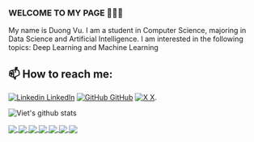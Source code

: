 ### WELCOME TO MY PAGE 👋👋👋
My name is Duong Vu. I am a student in Computer Science, majoring in Data Science and Artificial Intelligence. I am interested in the following topics: Deep Learning and Machine Learning<br>
## 📫 How to reach me: 

[![Linkedin](https://i.stack.imgur.com/gVE0j.png) LinkedIn](https://www.linkedin.com/in/cong-tuan-duong-vu-551329232/) [![GitHub](https://i.stack.imgur.com/tskMh.png) GitHub](https://github.com/Seragu10) [![X](https://cdn.dribbble.com/users/4628/screenshots/1393227/media/cb7895de7ff9a843dbc7ff4e2ccac63b.png?compress=1&resize=14x14) X](https://twitter.com/duongvct2004).



![Viet's github stats](https://github-readme-stats-git-masterrstaa-rickstaa.vercel.app/api?username=vucongtuanduong&show_icons=true&theme=tokyonight&hide=contribs,prs,issues)

<a href="https://github.com/vucongtuanduong/cpp-codeptit">
  <!-- Change the `github-readme-stats.anuraghazra1.vercel.app` to `github-readme-stats.vercel.app`  -->
  <img align="center" src="https://github-readme-stats.anuraghazra1.vercel.app/api/pin/?username=vucongtuanduong&repo=cpp-codeptit&theme=radical" />
</a>    

<a href="https://github.com/vucongtuanduong/deeplearning-specialization-coursera">
  <!-- Change the `github-readme-stats.anuraghazra1.vercel.app` to `github-readme-stats.vercel.app`  -->
  <img align="center" src="https://github-readme-stats.anuraghazra1.vercel.app/api/pin/?username=vucongtuanduong&repo=deeplearning-specialization-coursera&theme=merko" />
</a>  

<a href="https://github.com/vucongtuanduong/tensorflow-pro-cert-coursera">
  <!-- Change the `github-readme-stats.anuraghazra1.vercel.app` to `github-readme-stats.vercel.app`  -->
  <img align="center" src="https://github-readme-stats.anuraghazra1.vercel.app/api/pin/?username=vucongtuanduong&repo=tensorflow-pro-cert-coursera&theme=gruvbox" />
</a>

<a href="https://github.com/vucongtuanduong/applied_algo">
  <!-- Change the `github-readme-stats.anuraghazra1.vercel.app` to `github-readme-stats.vercel.app`  -->
  <img align="center" src="https://github-readme-stats.anuraghazra1.vercel.app/api/pin/?username=vucongtuanduong&repo=applied_algo&theme=synthwave" />
</a>

<a href="https://github.com/vucongtuanduong/Double-Agent-Tetris">
  <!-- Change the `github-readme-stats.anuraghazra1.vercel.app` to `github-readme-stats.vercel.app`  -->
  <img align="center" src="https://github-readme-stats.anuraghazra1.vercel.app/api/pin/?username=vucongtuanduong&repo=Double-Agent-Tetris&theme=dark" />
</a>


<a href="https://github.com/vucongtuanduong/THCS2-PTIT">
  <!-- Change the `github-readme-stats.anuraghazra1.vercel.app` to `github-readme-stats.vercel.app`  -->
  <img align="center" src="https://github-readme-stats.anuraghazra1.vercel.app/api/pin/?username=vucongtuanduong&repo=THCS2-PTIT&theme=onedark" />
</a>

<a href="https://github.com/vucongtuanduong/discrete-math1">
  <!-- Change the `github-readme-stats.anuraghazra1.vercel.app` to `github-readme-stats.vercel.app`  -->
  <img align="center" src="https://github-readme-stats.anuraghazra1.vercel.app/api/pin/?username=vucongtuanduong&repo=discrete-math1&theme=cobalt" />
</a>
